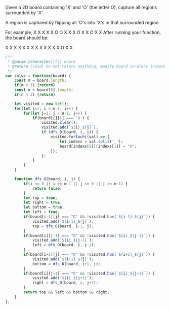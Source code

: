 Given a 2D board containing 'X' and 'O' (the letter O), capture all regions surrounded by 'X'.

A region is captured by flipping all 'O's into 'X's in that surrounded region.

For example,
X X X X
X O O X
X X O X
X O X X
After running your function, the board should be:

X X X X
X X X X
X X X X
X O X X

```js
/**
 * @param {character[][]} board
 * @return {void} Do not return anything, modify board in-place instead.
 */
var solve = function(board) {
    const m = board.length;
    if(m < 3) {return}
    const n = board[0].length;
    if(n < 3) {return}

    let visited = new Set();
    for(let i=1; i < m-1; i++) {
        for(let j=1; j < n-1; j++) {
            if(board[i][j] === 'O') {
                visited.clear();
                visited.add(`${i}_${j}`);
                if (dfs_O(board, i, j)) {
                    visited.forEach((val) => {
                        let indexs = val.split('_');
                        board[indexs[0]][indexs[1]] = "X";
                    });
                };
            }
        }
    }

    function dfs_O(board, i, j) {
        if(i <= 0 || i >= m-1 || j <= 0 || j >= n-1) {
            return false;
        }
        let top = true;
        let right = true;
        let bottom = true;
        let left = true;
        if(board[i-1][j] === "O" && !visited.has(`${i-1}_${j}`)) {
            visited.add(`${i-1}_${j}`);
            top = dfs_O(board, i-1, j);
        }
        if(board[i][j-1] === "O" && !visited.has(`${i}_${j-1}`)) {
            visited.add(`${i}_${j-1}`);
            left = dfs_O(board, i, j-1);
        }
        if(board[i+1][j] === "O" && !visited.has(`${i+1}_${j}`)) {
            visited.add(`${i+1}_${j}`);
            bottom = dfs_O(board, i+1, j);
        }
        if(board[i][j+1] === "O" && !visited.has(`${i}_${j+1}`)) {
            visited.add(`${i}_${j+1}`);
            right = dfs_O(board, i, j+1);
        }
        return top && left && bottom && right;
    }
};
```
